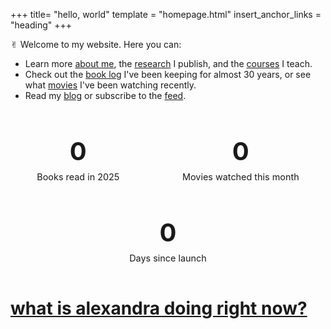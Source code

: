 +++
title= "hello, world"
template = "homepage.html"
insert_anchor_links = "heading"
+++

<span class="og">✌︎</span> Welcome to my website. Here you can: 

- Learn more [about me](./about), the [research](./research) I publish, and the [courses](./teaching) I teach.
- Check out the [book log](@/readinglog.md) I've been keeping for almost 30 years, or see what [movies](./log) I've been watching recently. 
- Read my [blog](./blog/) or subscribe to the [feed](https://nonmodernist.com/blog/index.xml).

<div class="counter-container">
    <div class="counter-box">
        <span class="counter-value" id="books-counter">0</span>
        <span class="counter-label">Books read in 2025</span>
    </div>
    
<div class="counter-box">
        <span class="counter-value" id="movies-counter">0</span>
        <span class="counter-label">Movies watched this month</span>
    </div>
    
<div class="counter-box">
        <span class="counter-value" id="launch-counter">0</span>
        <span class="counter-label">Days since launch</span>
    </div>
</div>

# [what is alexandra doing right now?](./is/)

<style>
.counter-container {
    display: flex;
    flex-wrap: wrap;
    justify-content: space-around;
    margin: 2rem 0;
    gap: 1rem;
}

.counter-box {
    text-align: center;
    padding: 1rem;
    background-color: var(--bg-1);
    border: 2px dotted var(--primary-color);
    border-radius: 8px;
    min-width: 120px;
    transition: transform 0.3s ease;
}

.counter-box:hover {
    transform: translateY(-5px);
}

.counter-value {
    font-size: 2.5rem;
    font-weight: bold;
    color: var(--primary-color);
    font-family: var(--header-font);
    margin: 0.5rem 0;
    display: block;
}

.counter-label {
    font-size: 0.9rem;
    color: var(--text-1);
}

.counter-animate {
    animation: counterPulse 1.5s ease-in-out;
}

@keyframes counterPulse {
    0% { transform: scale(1); }
    50% { transform: scale(1.1); }
    100% { transform: scale(1); }
}

@media (max-width: 768px) {
    .counter-container {
        flex-direction: column;
    }
    
    .counter-box {
        width: 100%;
    }
}
</style>
<script>
document.addEventListener('DOMContentLoaded', function() {
    // Always set default values first, so at least something shows
    setDefaultCounters();
    
    // Then try to update with real values
    try {
        updateBookCounter();
        updateMovieCounter();
        calculateDaysSinceLaunch();
    } catch(e) {
        console.error("Error updating counters:", e);
        // Default values already set, so we're good
    }
});

// Set default values immediately so something always shows
function setDefaultCounters() {
    const bookCounter = document.getElementById('books-counter');
    const movieCounter = document.getElementById('movies-counter');
    const launchCounter = document.getElementById('launch-counter');
    
    if (bookCounter) bookCounter.textContent = '3';
    if (movieCounter) movieCounter.textContent = '5';
    
    // Calculate days since launch (this should always work)
    if (launchCounter) {
        const launchDate = new Date('2024-12-01'); // Set your actual launch date here
        const today = new Date();
        const timeDiff = Math.abs(today.getTime() - launchDate.getTime());
        const dayDiff = Math.ceil(timeDiff / (1000 * 3600 * 24));
        launchCounter.textContent = dayDiff;
    }
    
    // Apply the animation
    setTimeout(() => {
        if (bookCounter) bookCounter.classList.add('counter-animate');
        if (movieCounter) movieCounter.classList.add('counter-animate');
        if (launchCounter) launchCounter.classList.add('counter-animate');
    }, 500);
}

function updateBookCounter() {
    const bookCounter = document.getElementById('books-counter');
    if (!bookCounter) return;
    
    // For development/demo purposes, just use a static number
    // This ensures something shows even if fetch doesn't work
    bookCounter.textContent = '5';
    
    // This makes the counter visually pulse
    setTimeout(() => {
        bookCounter.classList.add('counter-animate');
    }, 500);
    
    // Uncomment this block when you're ready to implement real counting
    /*
    const currentYear = new Date().getFullYear();
    
    // Try to fetch the reading log page
    fetch('/readinglog/index.html')
        .then(response => {
            if (!response.ok) throw new Error('Network response not OK');
            return response.text();
        })
        .then(html => {
            const parser = new DOMParser();
            const doc = parser.parseFromString(html, 'text/html');
            
            // Get all elements with the current year
            const yearHeadings = Array.from(doc.querySelectorAll('h2, h3, h4'));
            const currentYearHeading = yearHeadings.find(h => 
                h.textContent.includes(currentYear.toString())
            );
            
            if (currentYearHeading) {
                // Find the book list - could be a <ul> following the heading
                let bookList = null;
                let element = currentYearHeading.nextElementSibling;
                
                // Look for the next <ul> after the heading
                while (element && !bookList) {
                    if (element.tagName === 'UL') {
                        bookList = element;
                    }
                    element = element.nextElementSibling;
                }
                
                if (bookList) {
                    const books = bookList.querySelectorAll('li');
                    bookCounter.textContent = books.length;
                    
                    // Apply animation
                    setTimeout(() => {
                        bookCounter.classList.add('counter-animate');
                    }, 500);
                }
            }
        })
        .catch(error => {
            console.error('Error fetching book data:', error);
            // We already set a fallback value, so do nothing
        });
    */
}
function updateMovieCounter() {
    const movieCounter = document.getElementById('movies-counter');
    if (!movieCounter) return;
    
    // Set a default value while loading
    movieCounter.textContent = '...';
    
    // Get current year and month
    const now = new Date();
    const currentYear = now.getFullYear();
    const currentMonth = now.getMonth() + 1; // JavaScript months are 0-indexed
    const monthString = String(currentMonth).padStart(2, '0');
    
    // Try to fetch the movie log page
    fetch('/log/index.html')
        .then(response => {
            if (!response.ok) throw new Error('Network response not OK');
            return response.text();
        })
        .then(html => {
            const parser = new DOMParser();
            const doc = parser.parseFromString(html, 'text/html');
            
            // Look for movie entries with dates from this month
            // We're looking specifically for time elements with the current year-month
            const datePattern = `${currentYear}-${monthString}`;
            let count = 0;
            
            // First try to find dates in the dt-published class
            const publishedDates = doc.querySelectorAll('time.dt-published');
            publishedDates.forEach(date => {
                const dateText = date.textContent.trim();
                if (dateText.startsWith(datePattern)) {
                    count++;
                }
            });
            
            // If no dt-published elements found, try any time elements
            if (count === 0) {
                const allDates = doc.querySelectorAll('time');
                allDates.forEach(date => {
                    const dateText = date.textContent.trim();
                    if (dateText.startsWith(datePattern)) {
                        // Check if this date is in a log entry
                        const parentArticle = date.closest('article');
                        if (parentArticle) {
                            const articleLinks = parentArticle.querySelectorAll('a');
                            for (const link of articleLinks) {
                                if (link.href.includes('/log/')) {
                                    count++;
                                    break;
                                }
                            }
                        }
                    }
                });
            }
            
            // If we found any movies for this month, update the counter
            if (count > 0) {
                movieCounter.textContent = count;
            } else {
                // Fallback if no movies found
                movieCounter.textContent = '10';
            }
            
            // Apply animation
            setTimeout(() => {
                movieCounter.classList.add('counter-animate');
            }, 500);
            
            // Log for debugging
            console.log(`Found ${count} movies watched in ${datePattern}`);
        })
        .catch(error => {
            console.error('Error fetching movie data:', error);
            // Fallback to a default number
            movieCounter.textContent = '0';
            
            // Apply animation anyway
            setTimeout(() => {
                movieCounter.classList.add('counter-animate');
            }, 500);
        });
}

function calculateDaysSinceLaunch() {
    const launchDate = new Date('2022-12-07'); // Set your actual launch date here
    const today = new Date();
    const timeDiff = Math.abs(today.getTime() - launchDate.getTime());
    const dayDiff = Math.ceil(timeDiff / (1000 * 3600 * 24));
    
    const launchCounter = document.getElementById('launch-counter');
    if (launchCounter) {
        launchCounter.textContent = dayDiff;
        
        // This makes the counter visually pulse
        setTimeout(() => {
            launchCounter.classList.add('counter-animate');
        }, 500);
    }
}
</script>